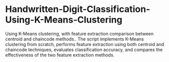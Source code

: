 # Handwritten-Digit-Classification-Using-K-Means-Clustering
Using K-Means clustering, with feature extraction comparison between centroid and chaincode methods.. The script implements K-Means clustering from scratch, performs feature extraction using both centroid and chaincode techniques, evaluates classification accuracy, and compares the effectiveness of the two feature extraction methods.
